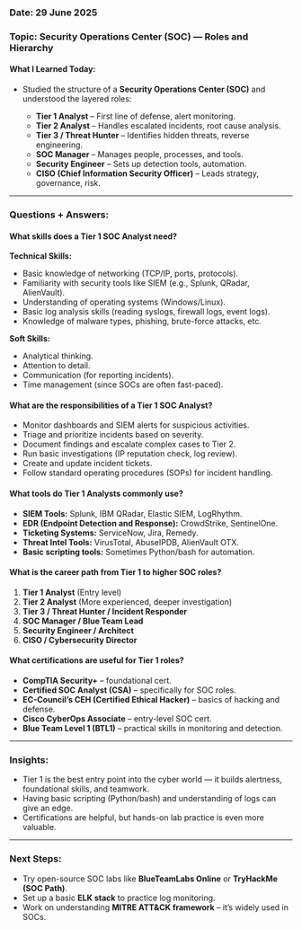 ###  Date: 29 June 2025

###  Topic: Security Operations Center (SOC) — Roles and Hierarchy

#### What I Learned Today:

* Studied the structure of a **Security Operations Center (SOC)** and understood the layered roles:

  * **Tier 1 Analyst** – First line of defense, alert monitoring.
  * **Tier 2 Analyst** – Handles escalated incidents, root cause analysis.
  * **Tier 3 / Threat Hunter** – Identifies hidden threats, reverse engineering.
  * **SOC Manager** – Manages people, processes, and tools.
  * **Security Engineer** – Sets up detection tools, automation.
  * **CISO (Chief Information Security Officer)** – Leads strategy, governance, risk.

---

###  Questions + Answers:

#### What skills does a Tier 1 SOC Analyst need?

**Technical Skills:**

* Basic knowledge of networking (TCP/IP, ports, protocols).
* Familiarity with security tools like SIEM (e.g., Splunk, QRadar, AlienVault).
* Understanding of operating systems (Windows/Linux).
* Basic log analysis skills (reading syslogs, firewall logs, event logs).
* Knowledge of malware types, phishing, brute-force attacks, etc.

**Soft Skills:**

* Analytical thinking.
* Attention to detail.
* Communication (for reporting incidents).
* Time management (since SOCs are often fast-paced).

#### What are the responsibilities of a Tier 1 SOC Analyst?

* Monitor dashboards and SIEM alerts for suspicious activities.
* Triage and prioritize incidents based on severity.
* Document findings and escalate complex cases to Tier 2.
* Run basic investigations (IP reputation check, log review).
* Create and update incident tickets.
* Follow standard operating procedures (SOPs) for incident handling.

#### What tools do Tier 1 Analysts commonly use?

* **SIEM Tools:** Splunk, IBM QRadar, Elastic SIEM, LogRhythm.
* **EDR (Endpoint Detection and Response):** CrowdStrike, SentinelOne.
* **Ticketing Systems:** ServiceNow, Jira, Remedy.
* **Threat Intel Tools:** VirusTotal, AbuseIPDB, AlienVault OTX.
* **Basic scripting tools:** Sometimes Python/bash for automation.

#### What is the career path from Tier 1 to higher SOC roles?

1. **Tier 1 Analyst** (Entry level)
2. **Tier 2 Analyst** (More experienced, deeper investigation)
3. **Tier 3 / Threat Hunter / Incident Responder**
4. **SOC Manager / Blue Team Lead**
5. **Security Engineer / Architect**
6. **CISO / Cybersecurity Director**

#### What certifications are useful for Tier 1 roles?

* **CompTIA Security+** – foundational cert.
* **Certified SOC Analyst (CSA)** – specifically for SOC roles.
* **EC-Council’s CEH (Certified Ethical Hacker)** – basics of hacking and defense.
* **Cisco CyberOps Associate** – entry-level SOC cert.
* **Blue Team Level 1 (BTL1)** – practical skills in monitoring and detection.

---

###  Insights:

* Tier 1 is the best entry point into the cyber world — it builds alertness, foundational skills, and teamwork.
* Having basic scripting (Python/bash) and understanding of logs can give an edge.
* Certifications are helpful, but hands-on lab practice is even more valuable.

---

###  Next Steps:

* Try open-source SOC labs like **BlueTeamLabs Online** or **TryHackMe (SOC Path)**.
* Set up a basic **ELK stack** to practice log monitoring.
* Work on understanding **MITRE ATT\&CK framework** – it’s widely used in SOCs.
